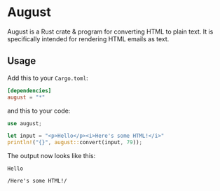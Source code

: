 # August

August is a Rust crate & program for converting HTML to plain text.
It is specifically intended for rendering HTML emails as text.

## Usage

Add this to your `Cargo.toml`:
```toml
[dependencies]
august = "*"
```

and this to your code:
```rust
use august;

let input = "<p>Hello</p><i>Here's some HTML!</i>"
println!("{}", august::convert(input, 79));
```

The output now looks like this:
```
Hello

/Here's some HTML!/
```
